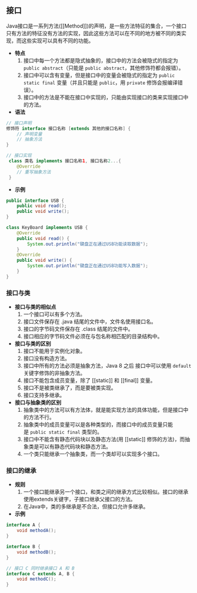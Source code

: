 ## 接口
Java接口是一系列方法([[Method]])的声明，是一些方法特征的集合，一个接口只有方法的特征没有方法的实现，因此这些方法可以在不同的地方被不同的类实现，而这些实现可以具有不同的功能。
- **特点**  
	1. 接口中每一个方法都是隐式抽象的，接口中的方法会被隐式的指定为 `public abstract`（只能是 `public abstract`，其他修饰符都会报错）。
	2. 接口中可以含有变量，但是接口中的变量会被隐式的指定为 `public static final` 变量（并且只能是 `public`，用 `private` 修饰会报编译错误）。
	3. 接口中的方法是不能在接口中实现的，只能由实现接口的类来实现接口中的方法。
- **语法**  
```java
// 接口声明
修饰符 interface 接口名称 [extends 其他的接口名称] {
	// 声明变量
	// 抽象方法
}

// 接口实现
 class 类名 implements 接口名称1, 接口名称2...{
	@Override
	// 重写抽象方法
 }
```
- **示例**  
```java
public interface USB {  
    public void read();  
    public void write();  
}

class KeyBoard implements USB {
    @Override
    public void read() {
        System.out.println("键盘正在通过USB功能读取数据");
    }
    @Override
    public void write() {
        System.out.println("键盘正在通过USB功能写入数据");
    }
}
```
### 接口与类
- **接口与类的相似点**  
	1. 一个接口可以有多个方法。
	2. 接口文件保存在 .java 结尾的文件中，文件名使用接口名。
	3. 接口的字节码文件保存在 .class 结尾的文件中。
	4. 接口相应的字节码文件必须在与包名称相匹配的目录结构中。
- **接口与类的区别**  
	1. 接口不能用于实例化对象。
	2. 接口没有构造方法。
	3. 接口中所有的方法必须是抽象方法，Java 8 之后 接口中可以使用 `default` 关键字修饰的非抽象方法。
	4. 接口不能包含成员变量，除了 [[static]] 和 [[final]] 变量。
	5. 接口不是被类继承了，而是要被类实现。
	6. 接口支持多继承。
- **接口与抽象类的区别**  
	1. 抽象类中的方法可以有方法体，就是能实现方法的具体功能，但是接口中的方法不行。
	2. 抽象类中的成员变量可以是各种类型的，而接口中的成员变量只能是 `public static final` 类型的。
	3. 接口中不能含有静态代码块以及静态方法(用 [[static]] 修饰的方法)，而抽象类是可以有静态代码块和静态方法。
	4. 一个类只能继承一个抽象类，而一个类却可以实现多个接口。
### 接口的继承
- **规则**
	1. 一个接口能继承另一个接口，和类之间的继承方式比较相似。接口的继承使用extends关键字，子接口继承父接口的方法。
	2. 在Java中，类的多继承是不合法，但接口允许多继承。
- **示例**
```java
interface A {
    void methodA();
}

interface B {
    void methodB();
}

// 接口 C 同时继承接口 A 和 B
interface C extends A, B {
    void methodC();
}
```
